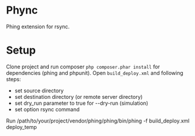 Phync
=====

Phing extension for rsync.

Setup
=====

Clone project and run composer ```php composer.phar install``` for dependencies (phing and phpunit).
Open ```build_deploy.xml``` and following steps:

* set source directory
* set destination directory (or remote server directory)
* set dry_run parameter to true for --dry-run (simulation)
* set option rsync command


Run /path/to/your/project/vendor/phing/phing/bin/phing -f  build_deploy.xml deploy_temp  